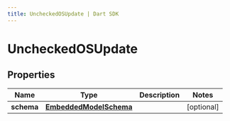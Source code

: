 ```yaml
---
title: UncheckedOSUpdate | Dart SDK
---
```


# UncheckedOSUpdate

## Properties
Name | Type | Description | Notes
------------ | ------------- | ------------- | -------------
**schema** | [**EmbeddedModelSchema**](EmbeddedModelSchema) |  | [optional] 



